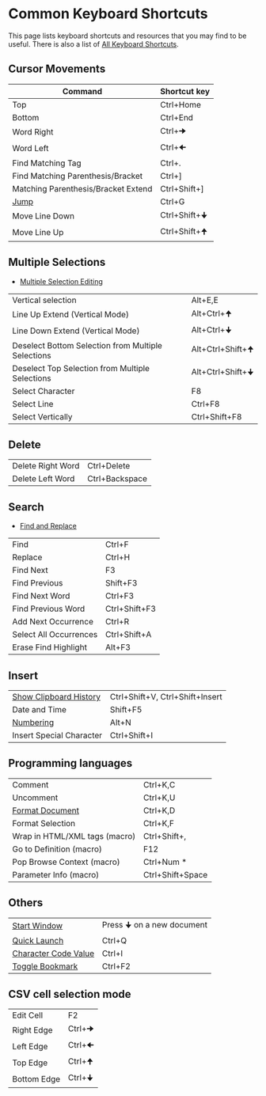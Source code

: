 # Common Keyboard Shortcuts

This page lists keyboard shortcuts and resources that you may find to be useful. There is also a list of [All Keyboard Shortcuts](all_keyboard_shortcuts).

## Cursor Movements
Command | Shortcut key
--|--
Top|Ctrl+Home
Bottom|Ctrl+End
Word Right|Ctrl+🠊
Word Left|Ctrl+🠈
Find Matching Tag|Ctrl+.
Find Matching Parenthesis/Bracket|Ctrl+]
Matching Parenthesis/Bracket Extend|Ctrl+Shift+]
[Jump](https://www.emeditor.com/text-editor-features/more-features/jump/)|Ctrl+G
Move Line Down|Ctrl+Shift+🠋
Move Line Up|Ctrl+Shift+🠉

## Multiple Selections

- [Multiple Selection Editing](https://www.emeditor.com/text-editor-features/coding/multiple-selection-editing/)

| | |
--|--
Vertical selection | Alt+E,E 
Line Up Extend (Vertical Mode)|Alt+Ctrl+🠉
Line Down Extend (Vertical Mode)|Alt+Ctrl+🠋
Deselect Bottom Selection from Multiple Selections|Alt+Ctrl+Shift+🠉
Deselect Top Selection from Multiple Selections|Alt+Ctrl+Shift+🠋
Select Character|F8
Select Line|Ctrl+F8
Select Vertically|Ctrl+Shift+F8

## Delete

| | |
--|--
Delete Right Word|Ctrl+Delete
Delete Left Word|Ctrl+Backspace

## Search

- [Find and Replace](https://www.emeditor.com/text-editor-features/coding/find-replace/)

| | |
--|--
Find|Ctrl+F
Replace|Ctrl+H
Find Next|F3
Find Previous|Shift+F3
Find Next Word|Ctrl+F3
Find Previous Word|Ctrl+Shift+F3
Add Next Occurrence|Ctrl+R
Select All Occurrences|Ctrl+Shift+A
Erase Find Highlight|Alt+F3

## Insert

| | |
--|--
[Show Clipboard History](https://www.emeditor.com/text-editor-features/coding/clipboard-history/)|Ctrl+Shift+V, Ctrl+Shift+Insert
Date and Time|Shift+F5
[Numbering](https://www.emeditor.com/text-editor-features/powerful-csv-tools/numbering/)|Alt+N
Insert Special Character|Ctrl+Shift+I

## Programming languages

| | |
--|--
Comment|Ctrl+K,C
Uncomment|Ctrl+K,U
[Format Document](https://www.emeditor.com/text-editor-features/coding/format-selection/)|Ctrl+K,D
Format Selection|Ctrl+K,F
Wrap in HTML/XML tags  (macro)|Ctrl+Shift+,
Go to Definition (macro)|F12
Pop Browse Context (macro)|Ctrl+Num *
Parameter Info (macro)|Ctrl+Shift+Space

## Others

| | |
--|--
[Start Window](https://www.emeditor.com/text-editor-features/user-experience/start-window/)|Press 🠋 on a new document
[Quick Launch](https://www.emeditor.com/text-editor-features/user-experience/quick-launch/)|Ctrl+Q
[Character Code Value](https://www.emeditor.com/text-editor-features/more-features/character-code-value/)|Ctrl+I
[Toggle Bookmark](https://www.emeditor.com/text-editor-features/more-features/bookmarks/)|Ctrl+F2

## CSV cell selection mode

| | |
--|--
Edit Cell|F2
Right Edge|Ctrl+🠊
Left Edge|Ctrl+🠈
Top Edge|Ctrl+🠉
Bottom Edge|Ctrl+🠋